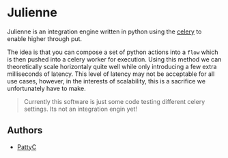 # Julienne

Julienne is an integration engine written in python using the [celery](https://github.com/celery/celery) to enable higher through put.

The idea is that you can compose a set of python actions into a `flow` which is then pushed into a celery worker for execution. Using this method we can theoretically scale horizontaly quite well while only introducing a few extra milliseconds of latency. This level of latency may not be acceptable for all use cases, however, in the interests of scalability, this is a sacrifice we unfortunately have to make.

> Currently this software is just some code testing different celery settings. Its not an integration engin yet!

## Authors

* [PattyC](https://github.com/schlerp)
